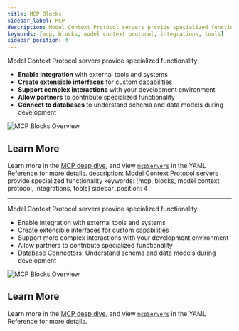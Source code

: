 ```yaml
---
title: MCP Blocks
sidebar_label: MCP
description: Model Context Protocol servers provide specialized functionality
keywords: [mcp, blocks, model context protocol, integrations, tools]
sidebar_position: 4
---
```


Model Context Protocol servers provide specialized functionality:

- **Enable integration** with external tools and systems
- **Create extensible interfaces** for custom capabilities
- **Support complex interactions** with your development environment
- **Allow partners** to contribute specialized functionality
- **Connect to databases** to understand schema and data models during development

![MCP Blocks Overview](/img/mcp-blocks-overview.png)

## Learn More

Learn more in the [MCP deep dive](../customize/deep-dives/mcp.mdx), and view [`mcpServers`](../reference.md#mcpservers) in the YAML Reference for more details.
description: Model Context Protocol servers provide specialized functionality
keywords: [mcp, blocks, model context protocol, integrations, tools]
sidebar_position: 4

---

Model Context Protocol servers provide specialized functionality:

- Enable integration with external tools and systems
- Create extensible interfaces for custom capabilities
- Support more complex interactions with your development environment
- Allow partners to contribute specialized functionality
- Database Connectors: Understand schema and data models during development

![MCP Blocks Overview](/img/mcp-blocks-overview.png)

## Learn More

Learn more in the [MCP deep dive](../customize/deep-dives/mcp.mdx), and view [`mcpServers`](../reference.md#mcpservers) in the YAML Reference for more details.
